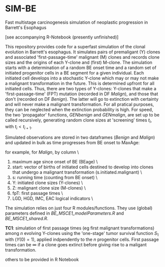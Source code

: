 # SIM-BE
Fast multistage carcinogenesis simulation of neoplastic progression in Barrett's Esophagus 

[see accompanying R-Notebook (presently unfinished)]

This repository provides code for a superfast simulation of the clonal evolution in Barrett's esophagus. It simulates pairs of premaligant (Y) clones and associated  'first-passage-time' malignant (M) clones and records clone sizes and the origins of each Y-clone and (first) M-clone. The simulation starts with a determination of a random BE onset time and a random set of initiated progenitor cells in a BE segment for a given individual. Each initiated cell develops into a stochastic Y-clone which may or may not make a malignant transformation in the future. This is determined upfront for all initiated cells. Thus, there are two types of Y-clones: Y-clones that make a 'first-passage-time' (FPT) mutation (recorded in DF $Malign$), and those that don't (recorded on DF $Benign$). The latter will go to extinction with certainty and will never make a malignant transformation. For all pratical purposes, they can be neglected when the extinction probability is high. For speed, the two 'propagator' functions, $GENbenign$ and $GENmalign$, are set up to be called recursively, generating random clone sizes at 'screening' times $t_i$, with $t_i < t_{i+1}$.

Simulated observations are stored in two dataframes ($Benign$ and $Malign$) and updated in bulk as time progresses from BE onset to MaxAge:

for example, for $Malign$, by column \
1) maximum age since onset of BE (BEage) \
2) start: vector of births of initiated cells destined to develop into clones that undergo a malignant transformation (s.initiated.malignant) \
3) s: running time (counting from BE onset) \ 
4) Y: initiated clone sizes (Y-clones) \
5) Z: malignant clone size (M-clones) \
6) fpT: first passage times \
7) LGD, HGD, IMC, EAC logical indicators \

The simulation relies on just four R modules/functions. They use (global) parameters defined in *BE_MSCE1_modelParameters.R* and *BE_MSCE1_shared.R*.

**TC1**: simulation of first passage times (eg first malignant transformations) among $n$ evolving Y-clones using the 'one-stage' tumor survival function $S_1$ with $(Y(0)=1)$, applied indpendently to the $n$ progenitor cells. First passage times can be $\infty$ if a clone goes extinct before giving rise to a maligant transformation. 

others to be provided in R Notebook

